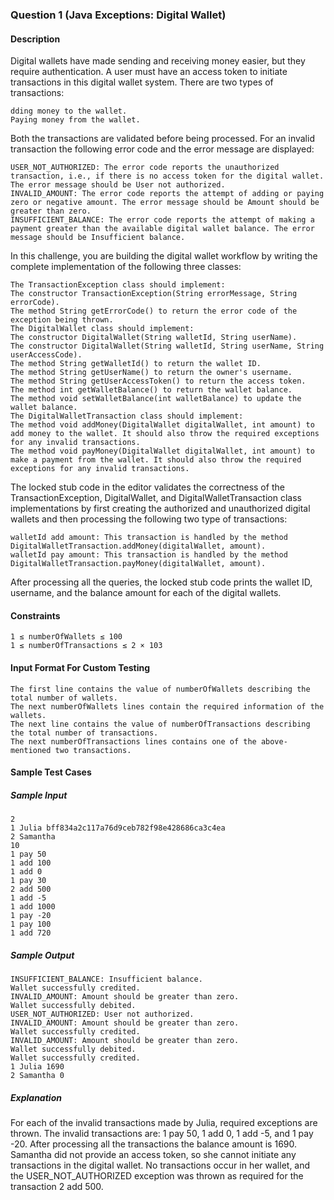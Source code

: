 ### Question 1 (Java Exceptions: Digital Wallet)

#### Description
Digital wallets have made sending and receiving money easier, but they require authentication. A user must have an access token to initiate transactions in this digital wallet system. There are two types of transactions:
```
dding money to the wallet.
Paying money from the wallet.
```

Both the transactions are validated before being processed. For an invalid transaction the following error code and the error message are displayed:
```
USER_NOT_AUTHORIZED: The error code reports the unauthorized transaction, i.e., if there is no access token for the digital wallet. The error message should be User not authorized.
INVALID_AMOUNT: The error code reports the attempt of adding or paying zero or negative amount. The error message should be Amount should be greater than zero.
INSUFFICIENT_BALANCE: The error code reports the attempt of making a payment greater than the available digital wallet balance. The error message should be Insufficient balance.
```

In this challenge, you are building the digital wallet workflow by writing the complete implementation of the following three classes:
```
The TransactionException class should implement:
The constructor TransactionException(String errorMessage, String errorCode).
The method String getErrorCode() to return the error code of the exception being thrown.
The DigitalWallet class should implement:
The constructor DigitalWallet(String walletId, String userName).
The constructor DigitalWallet(String walletId, String userName, String userAccessCode).
The method String getWalletId() to return the wallet ID.
The method String getUserName() to return the owner's username.
The method String getUserAccessToken() to return the access token.
The method int getWalletBalance() to return the wallet balance.
The method void setWalletBalance(int walletBalance) to update the wallet balance.
The DigitalWalletTransaction class should implement:
The method void addMoney(DigitalWallet digitalWallet, int amount) to add money to the wallet. It should also throw the required exceptions for any invalid transactions.
The method void payMoney(DigitalWallet digitalWallet, int amount) to make a payment from the wallet. It should also throw the required exceptions for any invalid transactions.
```

The locked stub code in the editor validates the correctness of the TransactionException, DigitalWallet, and DigitalWalletTransaction class implementations by first creating the authorized and unauthorized digital wallets and then processing the following two type of transactions:
```
walletId add amount: This transaction is handled by the method DigitalWalletTransaction.addMoney(digitalWallet, amount).
walletId pay amount: This transaction is handled by the method DigitalWalletTransaction.payMoney(digitalWallet, amount).
```

After processing all the queries, the locked stub code prints the wallet ID, username, and the balance amount for each of the digital wallets.

#### Constraints
```
1 ≤ numberOfWallets ≤ 100
1 ≤ numberOfTransactions ≤ 2 × 103
```
#### Input Format For Custom Testing
```
The first line contains the value of numberOfWallets describing the total number of wallets.
The next numberOfWallets lines contain the required information of the wallets.
The next line contains the value of numberOfTransactions describing the total number of transactions.
The next numberOfTransactions lines contains one of the above-mentioned two transactions.
```

#### Sample Test Cases
##### Sample Input
```
2
1 Julia bff834a2c117a76d9ceb782f98e428686ca3c4ea
2 Samantha
10
1 pay 50
1 add 100
1 add 0
1 pay 30
2 add 500
1 add -5
1 add 1000
1 pay -20
1 pay 100
1 add 720
```
##### Sample Output
```
INSUFFICIENT_BALANCE: Insufficient balance.
Wallet successfully credited.
INVALID_AMOUNT: Amount should be greater than zero.
Wallet successfully debited.
USER_NOT_AUTHORIZED: User not authorized.
INVALID_AMOUNT: Amount should be greater than zero.
Wallet successfully credited.
INVALID_AMOUNT: Amount should be greater than zero.
Wallet successfully debited.
Wallet successfully credited.
1 Julia 1690
2 Samantha 0
```
##### Explanation
For each of the invalid transactions made by Julia, required exceptions are thrown. The invalid transactions are: 1 pay 50, 1 add 0, 1 add -5, and 1 pay -20. After processing all the transactions the balance amount is 1690.
Samantha did not provide an access token, so she cannot initiate any transactions in the digital wallet. No transactions occur in her wallet, and the USER_NOT_AUTHORIZED exception was thrown as required for the transaction 2 add 500.